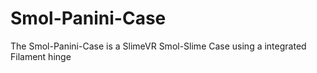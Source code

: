 # Smol-Panini-Case
The Smol-Panini-Case is a SlimeVR Smol-Slime Case using a integrated Filament hinge
